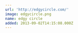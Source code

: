 ```yaml
---
url: 'http://edgycircle.com/'
image: edgycircle.png
name: edgy circle
added: 2013-09-02T14:15:08.000Z
---
```

